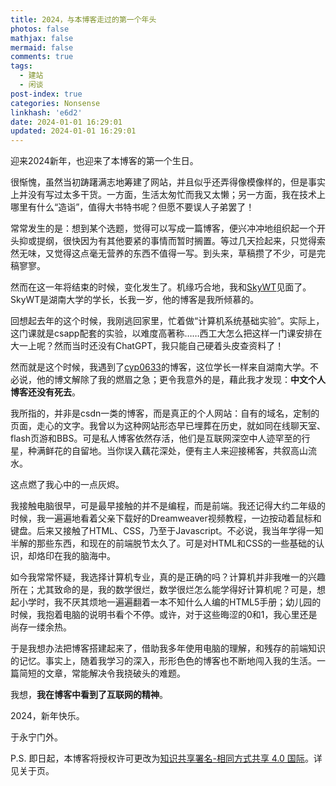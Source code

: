 ```yaml
---
title: 2024，与本博客走过的第一个年头
photos: false
mathjax: false
mermaid: false
comments: true
tags:
  - 建站
  - 闲谈
post-index: true
categories: Nonsense
linkhash: 'e6d2'
date: 2024-01-01 16:29:01
updated: 2024-01-01 16:29:01
---
```


迎来2024新年，也迎来了本博客的第一个生日。

很惭愧，虽然当初踌躇满志地筹建了网站，并且似乎还弄得像模像样的，但是事实上并没有写过太多干货。一方面，生活太匆忙而我又太懒；另一方面，我在技术上哪里有什么“造诣”，值得大书特书呢？但愿不要误人子弟罢了！

常常发生的是：想到某个选题，觉得可以写成一篇博客，便兴冲冲地组织起一个开头抑或提纲，很快因为有其他要紧的事情而暂时搁置。等过几天捡起来，只觉得索然无味，又觉得这点毫无营养的东西不值得一写。到头来，草稿攒了不少，可是完稿寥寥。

然而在这一年将结束的时候，变化发生了。机缘巧合地，我和[SkyWT](https://skywt.cn)见面了。SkyWT是湖南大学的学长，长我一岁，他的博客是我所倾慕的。

回想起去年的这个时候，我刚逃回家里，忙着做“计算机系统基础实验”。实际上，这门课就是csapp配套的实验，以难度高著称……西工大怎么把这样一门课安排在大一上呢？然而当时还没有ChatGPT，我只能自己硬着头皮查资料了！

然而就是这个时候，我遇到了[cyp0633](https://cyp0633.icu)的博客，这位学长一样来自湖南大学。不必说，他的博文解除了我的燃眉之急；更令我意外的是，藉此我才发现：**中文个人博客还没有死去**。

我所指的，并非是csdn一类的博客，而是真正的个人网站：自有的域名，定制的页面，走心的文字。我曾以为这种网站形态早已埋葬在历史，就如同在线聊天室、flash页游和BBS。可是私人博客依然存活，他们是互联网深空中人迹罕至的行星，种满鲜花的自留地。当你误入藕花深处，便有主人来迎接稀客，共叙高山流水。

这点燃了我心中的一点灰烬。

我接触电脑很早，可是最早接触的并不是编程，而是前端。我还记得大约二年级的时候，我一遍遍地看着父亲下载好的Dreamweaver视频教程，一边按动着鼠标和键盘。后来又接触了HTML、CSS，乃至于Javascript。不必说，我当年学得一知半解的那些东西，和现在的前端脱节太久了。可是对HTML和CSS的一些基础的认识，却烙印在我的脑海中。

如今我常常怀疑，我选择计算机专业，真的是正确的吗？计算机并非我唯一的兴趣所在；尤其致命的是，我的数学很烂，数学很烂怎么能学得好计算机呢？可是，想起小学时，我不厌其烦地一遍遍翻着一本不知什么人编的HTML5手册；幼儿园的时候，我抱着电脑的说明书看个不停。或许，对于这些晦涩的0和1，我心里还是尚存一缕余热。

于是我想办法把博客搭建起来了，借助我多年使用电脑的理解，和残存的前端知识的记忆。事实上，随着我学习的深入，形形色色的博客也不断地闯入我的生活。一篇简短的文章，常能解决令我挠破头的难题。

我想，**我在博客中看到了互联网的精神**。

2024，新年快乐。

于永宁门外。

P.S. 即日起，本博客将授权许可更改为[知识共享署名-相同方式共享 4.0 国际](http://creativecommons.org/licenses/by-sa/4.0/?ref=chooser-v1)。详见关于页。
